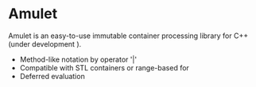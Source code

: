Amulet
======

Amulet is an easy-to-use immutable container processing library for C++ (under development
).

* Method-like notation by operator '|'
* Compatible with STL containers or range-based for
* Deferred evaluation
